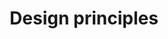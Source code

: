 ---
title: Design principles
eleventyExcludeFromCollections: true
eleventyNavigation:
  parent: Guidelines
  key: Design Principles
---